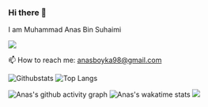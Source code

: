 ### Hi there 👋

<p>I am Muhammad Anas Bin Suhaimi</p>
<!-- <p><a href="https://www.facebook.com/mhias93/" rel="nofollow"><img -->
<a href="https://www.linkedin.com/in/Anasboyka/" rel="nofollow"><img src="https://camo.githubusercontent.com/a80d00f23720d0bc9f55481cfcd77ab79e141606829cf16ec43f8cacc7741e46/68747470733a2f2f696d672e736869656c64732e696f2f62616467652f4c696e6b6564496e2d3030373742353f7374796c653d666f722d7468652d6261646765266c6f676f3d6c696e6b6564696e266c6f676f436f6c6f723d7768697465" data-canonical-src="https://img.shields.io/badge/LinkedIn-0077B5?style=for-the-badge&amp;logo=linkedin&amp;logoColor=white" style="max-width: 100%;"></a></p>

<!-- 🔭 I’m currently working on ... -->
<!-- 🌱 I’m currently learning flutter -->
<!-- 👯 I’m looking to collaborate on ...
- 🤔 I’m looking for help with ...
- 💬 Ask me about ... -->
📫 How to reach me: anasboyka98@gmail.com
<!-- ⚡ Fun fact: ... -->


![Githubstats](https://github-readme-stats.vercel.app/api?username=anasboyka&count_private=true&bg_color=30,0ff1ce,904e95&title_color=fff&text_color=fff)
![Top Langs](https://github-readme-stats.vercel.app/api/top-langs/?username=anasboyka&layout=compact&bg_color=30,0ff1ce,904e95&title_color=fff&text_color=fff)
<!--(https://github.com/anasboyka/github-readme-stats)-->
![Anas's github activity graph](https://activity-graph.herokuapp.com/graph?username=anasboyka&theme=github)
![Anas's wakatime stats](https://github-readme-stats.vercel.app/api/wakatime?username=anasboyka)
<img src="https://wakatime.com/share/@anasboyka/b1417864-67e0-4b8b-9d61-43c23c27b94c.svg">






